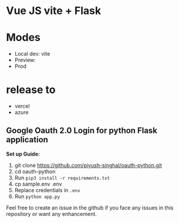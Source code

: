 # Vue JS vite + Flask

# Modes

* Local dev: vite
* Preview: 
* Prod 

# release to

* vercel
* azure

## Google Oauth 2.0 Login for python Flask application

**Set up Guide:**
1. git clone https://github.com/piyush-singhal/oauth-python.git
2. cd oauth-python
2. Run `pip3 install -r requirements.txt`
3. cp sample.env .env
3. Replace credentials in `.env`
4. Run `python app.py`

Feel free to create an issue in the github if you face any issues in this repository or want any enhancement. 
